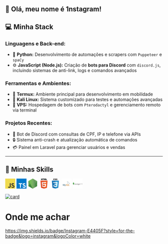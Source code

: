 ## 💜 Olá, meu nome é 1nstagram!


## 💻 **Minha Stack**  

### **Linguagens e Back-end:**  
- 🐍 **Python:** Desenvolvimento de automações e scrapers com `Puppeteer` e `spaCy`  
- ⚙️ **JavaScript (Node.js):** Criação de **bots para Discord** com `discord.js`, incluindo sistemas de anti-link, logs e comandos avançados  

### **Ferramentas e Ambientes:**  
- 📱 **Termux:** Ambiente principal para desenvolvimento em mobilidade  
- 🐧 **Kali Linux:** Sistema customizado para testes e automações avançadas  
- 💾 **VPS:** Hospedagem de bots com `Pterodactyl` e gerenciamento remoto via terminal  

### **Projetos Recentes:**  
- 🤖 Bot de Discord com consultas de CPF, IP e telefone via APIs  
- 🔒 Sistema anti-crash e atualização automática de comandos  
- 💳 Painel em Laravel para gerenciar usuários e vendas
---

## 🚀 Minhas Skills

<code><img height="32" src="https://raw.githubusercontent.com/github/explore/80688e429a7d4ef2fca1e82350fe8e3517d3494d/topics/javascript/javascript.png" alt="Javascript"/></code>
<code><img height="32" src="https://raw.githubusercontent.com/github/explore/80688e429a7d4ef2fca1e82350fe8e3517d3494d/topics/typescript/typescript.png" alt="Typescript"/></code>
<code><img height="32" src="https://raw.githubusercontent.com/github/explore/80688e429a7d4ef2fca1e82350fe8e3517d3494d/topics/nodejs/nodejs.png" alt="Nodejs"/></code>
<code><img height="32" src="https://raw.githubusercontent.com/github/explore/80688e429a7d4ef2fca1e82350fe8e3517d3494d/topics/html/html.png" alt="HTML5"/></code>
<code><img height="32" src="https://raw.githubusercontent.com/github/explore/80688e429a7d4ef2fca1e82350fe8e3517d3494d/topics/css/css.png" alt="CSS"/></code>
<code><img height="32" src="https://raw.githubusercontent.com/github/explore/80688e429a7d4ef2fca1e82350fe8e3517d3494d/topics/mysql/mysql.png" alt="MySQL"/></code>
<code><img height="32" src="https://raw.githubusercontent.com/github/explore/80688e429a7d4ef2fca1e82350fe8e3517d3494d/topics/mongodb/mongodb.png" alt="MongoDB"/></code>

[![card](https://github-readme-stats.vercel.app/api?username=01nstagram&theme=default)](https://github.com/anuraghazra/github-readme-stats)


# Onde me achar

https://img.shields.io/badge/Instagram-E4405F?style=for-the-badge&logo=instagram&logoColor=white
